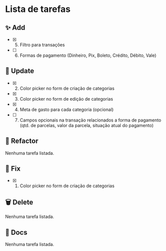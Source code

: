 # Lista de tarefas

## ✨ Add
- [x] 5. Filtro para transações
- [ ] 6. Formas de pagamento (Dinheiro, Pix, Boleto, Crédito, Débito, Vale)

## 🔄 Update
- [x] 2. Color picker no form de criação de categorias
- [x] 3. Color picker no form de edição de categorias
- [x] 4. Meta de gasto para cada categoria (opcional)
- [ ] 7. Campos opcionais na transação relacionados a forma de pagamento (qtd. de parcelas, valor da parcela, situação atual do pagamento)

## 🔧 Refactor
Nenhuma tarefa listada.

## 🐛 Fix
- [x] 1. Color picker no form de criação de categorias

## 🗑️ Delete
Nenhuma tarefa listada.

## 📝 Docs
Nenhuma tarefa listada.
